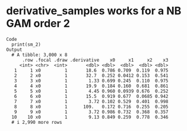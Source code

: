 # derivative_samples works for a NB GAM order 2

    Code
      print(sm_2)
    Output
      # A tibble: 3,000 x 8
          .row .focal .draw .derivative    x0     x1     x2    x3
         <int> <chr>  <int>       <dbl> <dbl>  <dbl>  <dbl> <dbl>
       1     1 x0         1       18.6  0.786 0.709  0.119  0.975
       2     2 x0         1       32.7  0.252 0.0412 0.153  0.541
       3     3 x0         1        1.33 0.699 0.245  0.110  0.975
       4     4 x0         1       19.9  0.184 0.160  0.681  0.861
       5     5 x0         1        4.45 0.960 0.0939 0.676  0.252
       6     6 x0         1       15.5  0.919 0.677  0.0685 0.942
       7     7 x0         1        3.72 0.102 0.529  0.401  0.998
       8     8 x0         1      109.   0.172 0.716  0.255  0.205
       9     9 x0         1        3.72 0.986 0.732  0.368  0.357
      10    10 x0         1        9.13 0.849 0.259  0.778  0.346
      # i 2,990 more rows

